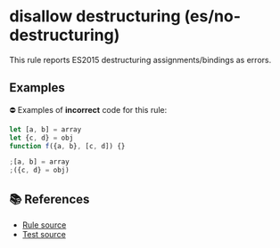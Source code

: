 # disallow destructuring (es/no-destructuring)

This rule reports ES2015 destructuring assignments/bindings as errors.

## Examples

⛔ Examples of **incorrect** code for this rule:

```js
let [a, b] = array
let {c, d} = obj
function f({a, b}, [c, d]) {}

;[a, b] = array
;({c, d} = obj)
```

## 📚 References

- [Rule source](https://github.com/mysticatea/eslint-plugin-es/blob/v1.2.0/lib/rules/no-destructuring.js)
- [Test source](https://github.com/mysticatea/eslint-plugin-es/blob/v1.2.0/tests/lib/rules/no-destructuring.js)
